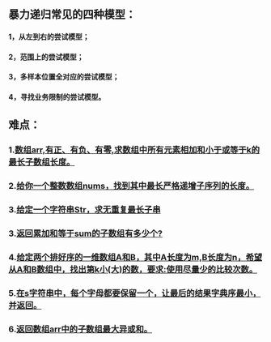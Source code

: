 ## 暴力递归常见的四种模型：
#### 1，从左到右的尝试模型；
#### 2，范围上的尝试模型；
#### 3，多样本位置全对应的尝试模型；
#### 4，寻找业务限制的尝试模型。


## 难点：
### 1.[数组arr,有正、有负、有零,求数组中所有元素相加和小于或等于k的最长子数组长度。](https://github.com/sihaihou/algorithm/tree/master/src/com/reyco/algorithm/string/array1/Test5.java)
### 2.[给你一个整数数组nums，找到其中最长严格递增子序列的长度。](https://github.com/sihaihou/algorithm/tree/master/src/com/reyco/algorithm/string/array1/Test6.java)
### 3.[给定一个字符串Str，求无重复最长子串](https://github.com/sihaihou/algorithm/tree/master/src/com/reyco/algorithm/string/array1/Test7.java)
### 3.[返回累加和等于sum的子数组有多少个?](https://github.com/sihaihou/algorithm/tree/master/src/com/reyco/algorithm/string/array2/Test2.java)
### 4.[给定两个排好序的一维数组A和B，其中A长度为m,B长度为n，希望从A和B数组中，找出第k小(大)的数，要求:使用尽量少的比较次数。](https://github.com/sihaihou/algorithm/tree/master/src/com/reyco/algorithm/string/array2/Test6.java)
### 5.[在s字符串中，每个字母都要保留一个，让最后的结果字典序最小，并返回。](https://github.com/sihaihou/algorithm/tree/master/src/com/reyco/algorithm/string/array2/Test8.java)
### 6.[返回数组arr中的子数组最大异或和。](https://github.com/sihaihou/algorithm/tree/master/src/com/reyco/algorithm/string/array2/Test9.java)
  
